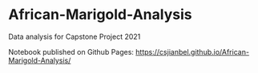 # African-Marigold-Analysis
Data analysis for Capstone Project 2021

Notebook published on Github Pages:
https://csjianbel.github.io/African-Marigold-Analysis/

